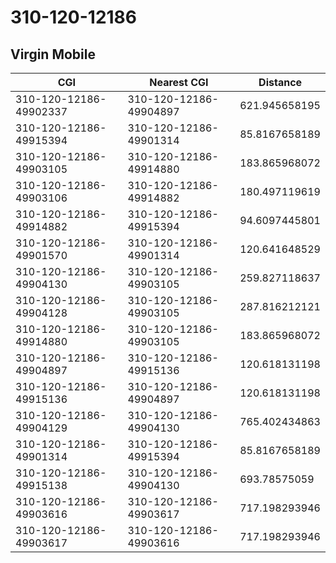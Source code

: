# 310-120-12186
## Virgin Mobile


| CGI | Nearest CGI | Distance |
|-----|-------------|----------|
| 310-120-12186-49902337 | 310-120-12186-49904897 | 621.945658195 |
| 310-120-12186-49915394 | 310-120-12186-49901314 | 85.8167658189 |
| 310-120-12186-49903105 | 310-120-12186-49914880 | 183.865968072 |
| 310-120-12186-49903106 | 310-120-12186-49914882 | 180.497119619 |
| 310-120-12186-49914882 | 310-120-12186-49915394 | 94.6097445801 |
| 310-120-12186-49901570 | 310-120-12186-49901314 | 120.641648529 |
| 310-120-12186-49904130 | 310-120-12186-49903105 | 259.827118637 |
| 310-120-12186-49904128 | 310-120-12186-49903105 | 287.816212121 |
| 310-120-12186-49914880 | 310-120-12186-49903105 | 183.865968072 |
| 310-120-12186-49904897 | 310-120-12186-49915136 | 120.618131198 |
| 310-120-12186-49915136 | 310-120-12186-49904897 | 120.618131198 |
| 310-120-12186-49904129 | 310-120-12186-49904130 | 765.402434863 |
| 310-120-12186-49901314 | 310-120-12186-49915394 | 85.8167658189 |
| 310-120-12186-49915138 | 310-120-12186-49904130 | 693.78575059 |
| 310-120-12186-49903616 | 310-120-12186-49903617 | 717.198293946 |
| 310-120-12186-49903617 | 310-120-12186-49903616 | 717.198293946 |
